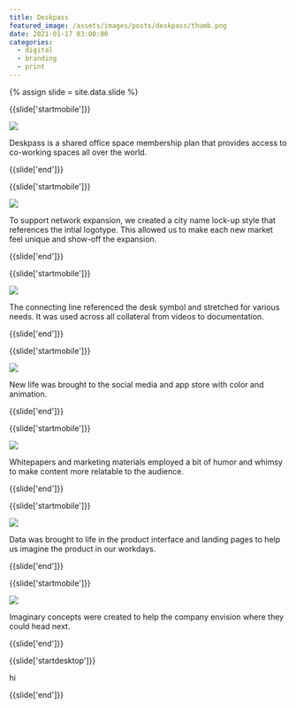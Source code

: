 ```yaml
---
title: Deskpass
featured_image: /assets/images/posts/deskpass/thumb.png
date: 2021-01-17 03:00:00
categories:
  - digital
  - branding
  - print
---
```


{% assign slide = site.data.slide %}

{{slide['startmobile']}}

<div>
  <img
    class='full-height' 
    src='{{ site.url }}/assets/images/posts/deskpass/deskpass-mobile-1.png'
  />
</div>

<p class="bg">Deskpass is a shared office space membership plan that provides access to co-working spaces all over the world.</p>

{{slide['end']}}

{{slide['startmobile']}}

<div>
  <img
    class='full-height' 
    src='{{ site.url }}/assets/images/posts/deskpass/deskpass-mobile-2.png'
  />
</div>

<p class="bg">To support network expansion, we created a city name lock-up style that references the intial logotype. This allowed us to make each new market feel unique and show-off the expansion.</p>

{{slide['end']}}

{{slide['startmobile']}}

<div>
  <img
    class='full-height' 
    src='{{ site.url }}/assets/images/posts/deskpass/deskpass-mobile-3.png'
  />
</div>

<p class="bg">The connecting line referenced the desk symbol and stretched for various needs. It was used across all collateral from videos to documentation.</p>

{{slide['end']}}

{{slide['startmobile']}}

<div>
  <img
    class='full-height' 
    src='{{ site.url }}/assets/images/posts/deskpass/deskpass-mobile-4.png'
  />
</div>

<p class="bg">New life was brought to the social media and app store with color and animation.</p>

{{slide['end']}}

{{slide['startmobile']}}

<div>
  <img
    class='full-height' 
    src='{{ site.url }}/assets/images/posts/deskpass/deskpass-mobile-5.png'
  />
</div>

<p class="bg">Whitepapers and marketing materials employed a bit of humor and whimsy to make content more relatable to the audience.</p>

{{slide['end']}}

{{slide['startmobile']}}

<div>
  <img
    class='full-height' 
    src='{{ site.url }}/assets/images/posts/deskpass/deskpass-mobile-6.png'
  />
</div>

<p class="bg">Data was brought to life in the product interface and landing pages to help us imagine the product in our workdays.</p>

{{slide['end']}}

{{slide['startmobile']}}

<div>
  <img
    class='full-height' 
    src='{{ site.url }}/assets/images/posts/deskpass/deskpass-mobile-7.png'
  />
</div>

<p class="bg">Imaginary concepts were created to help the company envision where they could head next.</p>

{{slide['end']}}

{{slide['startdesktop']}}

hi

{{slide['end']}}
